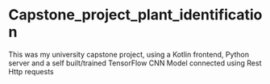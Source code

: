 # Capstone_project_plant_identification
This was my university capstone project, using a Kotlin frontend, Python server and a self built/trained TensorFlow CNN Model connected using Rest Http requests
